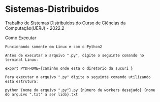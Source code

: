 # Sistemas-Distribuidos

Trabalho de Sistemas Distribuídos do Curso de Ciências da Computação(UERJ) - 2022.2

Como Executar

    Funcionando somente em Linux e com o Python2

    Antes de executar o arquivo ".py", digite o seguinte comando no terminal Linux:

    export PYDFHOME={caminho onde esta o diretorio da sucuri }

    Para executar o arquivo ".py" digite o seguinte comando utilizando esta estrutura:

    python {nome do arquivo ".py"}.py {número de workers desejado} {nome do arquivo ".txt" a ser lido}.txt
